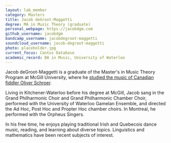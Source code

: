 ```yaml
---
layout: lab_member
category: Masters
title: Jacob deGroot-Maggetti
degree: MA in Music Theory (graduate)
personal_webpage: https://jacobdgm.com
github_username: jacobdgm
bandcamp_username: jacobdegroot-maggetti
soundcloud_username: jacob-degroot-maggetti
photo: placeholder.jpg
current_focus: Cantus Database
academic_record: BA in Music, University of Waterloo
---
```


Jacob deGroot-Maggetti is a graduate of the Master's in Music Theory Program at McGill University, where he [studied the music of Canadian fiddler Oliver Schroer](https://jacobdgm.com/etc/oliver-schroer/thesis/).

Living in Kitchener-Waterloo before his degree at McGill, Jacob sang in the Grand Philharmonic Choir and Grand Philharmonic Chamber Choir, performed with the University of Waterloo Gamelan Ensemble, and directed the Ad Hoc, Post Hoc and Propter Hoc chamber choirs. In Montreal, he performed with the Orpheus Singers.

In his free time, he enjoys playing traditional Irish and Quebecois dance music, reading, and learning about diverse topics. Linguistics and mathematics have been recent subjects of interest.
